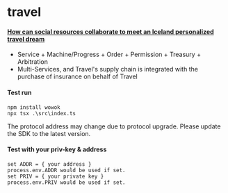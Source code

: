 # travel
#### [How can social resources collaborate to meet an Iceland personalized travel dream](https://github.com/wowok-ai/examples/tree/main/travel)
* Service + Machine/Progress + Order + Permission + Treasury + Arbitration
* Multi-Services, and Travel's supply chain is integrated with the purchase of insurance on behalf of Travel

#### Test run
```
npm install wowok
npx tsx .\src\index.ts   
```
The protocol address may change due to protocol upgrade. Please update the SDK to the latest version.

#### Test with your priv-key & address
```
set ADDR = { your address }
process.env.ADDR would be used if set.
set PRIV = { your private key }
process.env.PRIV would be used if set.
```

